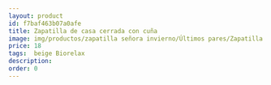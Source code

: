 ```yaml
---
layout: product
id: f7baf463b07a0afe
title: Zapatilla de casa cerrada con cuña 
image: img/productos/zapatilla señora invierno/Últimos pares/Zapatilla de casa cerrada con cuña =18= beige Biorelax.webp
price: 18
tags:  beige Biorelax
description: 
order: 0
---
```

